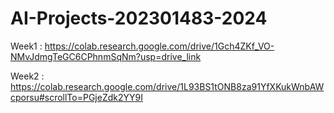 # AI-Projects-202301483-2024

Week1 : https://colab.research.google.com/drive/1Gch4ZKf_VO-NMvJdmgTeGC6CPhnmSqNm?usp=drive_link

Week2 : https://colab.research.google.com/drive/1L93BS1tONB8za91YfXKukWnbAWcporsu#scrollTo=PGjeZdk2YY9I
